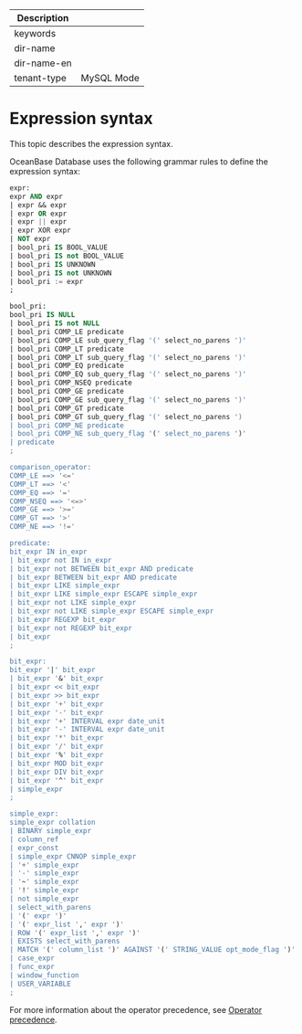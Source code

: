 | Description   |                 |
|---------------|-----------------|
| keywords      |                 |
| dir-name      |                 |
| dir-name-en   |                 |
| tenant-type   | MySQL Mode      |

# Expression syntax

This topic describes the expression syntax.

OceanBase Database uses the following grammar rules to define the expression syntax:

```sql
expr:
expr AND expr
| expr && expr
| expr OR expr
| expr || expr
| expr XOR expr
| NOT expr
| bool_pri IS BOOL_VALUE
| bool_pri IS not BOOL_VALUE
| bool_pri IS UNKNOWN
| bool_pri IS not UNKNOWN
| bool_pri := expr
;

bool_pri:
bool_pri IS NULL
| bool_pri IS not NULL
| bool_pri COMP_LE predicate
| bool_pri COMP_LE sub_query_flag '(' select_no_parens ')'
| bool_pri COMP_LT predicate
| bool_pri COMP_LT sub_query_flag '(' select_no_parens ')'
| bool_pri COMP_EQ predicate
| bool_pri COMP_EQ sub_query_flag '(' select_no_parens ')'
| bool_pri COMP_NSEQ predicate
| bool_pri COMP_GE predicate
| bool_pri COMP_GE sub_query_flag '(' select_no_parens ')'
| bool_pri COMP_GT predicate
| bool_pri COMP_GT sub_query_flag '(' select_no_parens ')
| bool_pri COMP_NE predicate
| bool_pri COMP_NE sub_query_flag '(' select_no_parens ')'
| predicate
;

comparison_operator:
COMP_LE ==> '<='
COMP_LT ==> '<'
COMP_EQ ==> '='
COMP_NSEQ ==> '<=>'
COMP_GE ==> '>='
COMP_GT ==> '>'
COMP_NE ==> '!='

predicate:
bit_expr IN in_expr
| bit_expr not IN in_expr
| bit_expr not BETWEEN bit_expr AND predicate
| bit_expr BETWEEN bit_expr AND predicate
| bit_expr LIKE simple_expr
| bit_expr LIKE simple_expr ESCAPE simple_expr
| bit_expr not LIKE simple_expr
| bit_expr not LIKE simple_expr ESCAPE simple_expr
| bit_expr REGEXP bit_expr
| bit_expr not REGEXP bit_expr
| bit_expr
;

bit_expr:
bit_expr '|' bit_expr
| bit_expr '&' bit_expr
| bit_expr << bit_expr
| bit_expr >> bit_expr
| bit_expr '+' bit_expr
| bit_expr '-' bit_expr
| bit_expr '+' INTERVAL expr date_unit
| bit_expr '-' INTERVAL expr date_unit
| bit_expr '*' bit_expr
| bit_expr '/' bit_expr
| bit_expr '%' bit_expr
| bit_expr MOD bit_expr
| bit_expr DIV bit_expr
| bit_expr '^' bit_expr
| simple_expr
;

simple_expr:
simple_expr collation
| BINARY simple_expr
| column_ref
| expr_const
| simple_expr CNNOP simple_expr
| '+' simple_expr
| '-' simple_expr
| '~' simple_expr
| '!' simple_expr
| not simple_expr
| select_with_parens
| '(' expr ')'
| '(' expr_list ',' expr ')'
| ROW '(' expr_list ',' expr ')'
| EXISTS select_with_parens
| MATCH '(' column_list ')' AGAINST '(' STRING_VALUE opt_mode_flag ')'
| case_expr
| func_expr
| window_function
| USER_VARIABLE
;
```

For more information about the operator precedence, see [Operator precedence](../../200.operator-of-mysql-mode/200.operator-precedence-of-mysql-mode.md).
